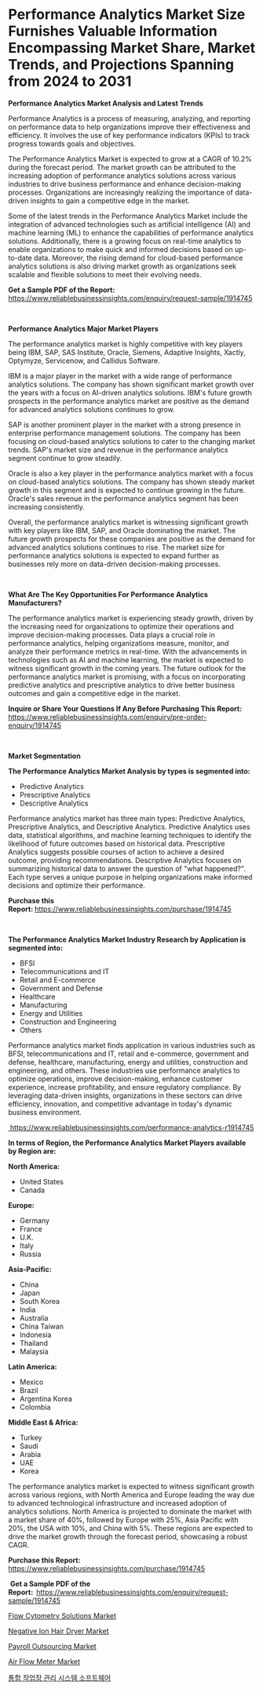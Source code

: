 <p><h1>Performance Analytics Market Size Furnishes Valuable Information Encompassing Market Share, Market Trends, and Projections Spanning from 2024 to 2031</h1></p><p><strong>Performance Analytics Market Analysis and Latest Trends</strong></p>
<p><p>Performance Analytics is a process of measuring, analyzing, and reporting on performance data to help organizations improve their effectiveness and efficiency. It involves the use of key performance indicators (KPIs) to track progress towards goals and objectives.</p><p>The Performance Analytics Market is expected to grow at a CAGR of 10.2% during the forecast period. The market growth can be attributed to the increasing adoption of performance analytics solutions across various industries to drive business performance and enhance decision-making processes. Organizations are increasingly realizing the importance of data-driven insights to gain a competitive edge in the market.</p><p>Some of the latest trends in the Performance Analytics Market include the integration of advanced technologies such as artificial intelligence (AI) and machine learning (ML) to enhance the capabilities of performance analytics solutions. Additionally, there is a growing focus on real-time analytics to enable organizations to make quick and informed decisions based on up-to-date data. Moreover, the rising demand for cloud-based performance analytics solutions is also driving market growth as organizations seek scalable and flexible solutions to meet their evolving needs.</p></p>
<p><strong>Get a Sample PDF of the Report:&nbsp;</strong> <a href="https://www.reliablebusinessinsights.com/enquiry/request-sample/1914745">https://www.reliablebusinessinsights.com/enquiry/request-sample/1914745</a></p>
<p>&nbsp;</p>
<p><strong>Performance Analytics Major Market Players</strong></p>
<p><p>The performance analytics market is highly competitive with key players being IBM, SAP, SAS Institute, Oracle, Siemens, Adaptive Insights, Xactly, Optymyze, Servicenow, and Callidus Software. </p><p>IBM is a major player in the market with a wide range of performance analytics solutions. The company has shown significant market growth over the years with a focus on AI-driven analytics solutions. IBM's future growth prospects in the performance analytics market are positive as the demand for advanced analytics solutions continues to grow.</p><p>SAP is another prominent player in the market with a strong presence in enterprise performance management solutions. The company has been focusing on cloud-based analytics solutions to cater to the changing market trends. SAP's market size and revenue in the performance analytics segment continue to grow steadily.</p><p>Oracle is also a key player in the performance analytics market with a focus on cloud-based analytics solutions. The company has shown steady market growth in this segment and is expected to continue growing in the future. Oracle's sales revenue in the performance analytics segment has been increasing consistently.</p><p>Overall, the performance analytics market is witnessing significant growth with key players like IBM, SAP, and Oracle dominating the market. The future growth prospects for these companies are positive as the demand for advanced analytics solutions continues to rise. The market size for performance analytics solutions is expected to expand further as businesses rely more on data-driven decision-making processes.</p></p>
<p>&nbsp;</p>
<p><strong>What Are The Key Opportunities For Performance Analytics Manufacturers?</strong></p>
<p><p>The performance analytics market is experiencing steady growth, driven by the increasing need for organizations to optimize their operations and improve decision-making processes. Data plays a crucial role in performance analytics, helping organizations measure, monitor, and analyze their performance metrics in real-time. With the advancements in technologies such as AI and machine learning, the market is expected to witness significant growth in the coming years. The future outlook for the performance analytics market is promising, with a focus on incorporating predictive analytics and prescriptive analytics to drive better business outcomes and gain a competitive edge in the market.</p></p>
<p><strong>Inquire or Share Your Questions If Any Before Purchasing This Report:</strong> <a href="https://www.reliablebusinessinsights.com/enquiry/pre-order-enquiry/1914745">https://www.reliablebusinessinsights.com/enquiry/pre-order-enquiry/1914745</a></p>
<p>&nbsp;</p>
<p><strong>Market Segmentation</strong></p>
<p><strong>The Performance Analytics Market Analysis by types is segmented into:</strong></p>
<p><ul><li>Predictive Analytics</li><li>Prescriptive Analytics</li><li>Descriptive Analytics</li></ul></p>
<p><p>Performance analytics market has three main types: Predictive Analytics, Prescriptive Analytics, and Descriptive Analytics. Predictive Analytics uses data, statistical algorithms, and machine learning techniques to identify the likelihood of future outcomes based on historical data. Prescriptive Analytics suggests possible courses of action to achieve a desired outcome, providing recommendations. Descriptive Analytics focuses on summarizing historical data to answer the question of "what happened?". Each type serves a unique purpose in helping organizations make informed decisions and optimize their performance.</p></p>
<p><strong>Purchase this Report:&nbsp;</strong><a href="https://www.reliablebusinessinsights.com/purchase/1914745">https://www.reliablebusinessinsights.com/purchase/1914745</a></p>
<p>&nbsp;</p>
<p><strong>The Performance Analytics Market Industry Research by Application is segmented into:</strong></p>
<p><ul><li>BFSI</li><li>Telecommunications and IT</li><li>Retail and E-commerce</li><li>Government and Defense</li><li>Healthcare</li><li>Manufacturing</li><li>Energy and Utilities</li><li>Construction and Engineering</li><li>Others</li></ul></p>
<p><p>Performance analytics market finds application in various industries such as BFSI, telecommunications and IT, retail and e-commerce, government and defense, healthcare, manufacturing, energy and utilities, construction and engineering, and others. These industries use performance analytics to optimize operations, improve decision-making, enhance customer experience, increase profitability, and ensure regulatory compliance. By leveraging data-driven insights, organizations in these sectors can drive efficiency, innovation, and competitive advantage in today's dynamic business environment.</p></p>
<p><a href="https://www.reliablebusinessinsights.com/performance-analytics-r1914745">&nbsp;https://www.reliablebusinessinsights.com/performance-analytics-r1914745</a></p>
<p><strong>In terms of Region, the Performance Analytics Market Players available by Region are:</strong></p>
<p>
    <p> <strong> North America: </strong>
        <ul>
            <li>United States</li>
            <li>Canada</li>
        </ul>
        </p> 
    <p> <strong> Europe: </strong>
        <ul>
            <li>Germany</li>
            <li>France</li>
            <li>U.K.</li>
            <li>Italy</li>
            <li>Russia</li>
        </ul>
        </p> 
    <p> <strong> Asia-Pacific: </strong>
        <ul>
            <li>China</li>
            <li>Japan</li>
            <li>South Korea</li>
            <li>India</li>
            <li>Australia</li>
            <li>China Taiwan</li>
            <li>Indonesia</li>
            <li>Thailand</li>
            <li>Malaysia</li>
        </ul>
        </p> 
    <p> <strong> Latin America: </strong>
        <ul>
            <li>Mexico</li>
            <li>Brazil</li>
            <li>Argentina Korea</li>
            <li>Colombia</li>
        </ul>
        </p> 
    <p> <strong> Middle East & Africa: </strong>
        <ul>
            <li>Turkey</li>
            <li>Saudi</li>
            <li>Arabia</li>
            <li>UAE</li>
            <li>Korea</li>
        </ul>
    </p>
    </p>
<p><p>The performance analytics market is expected to witness significant growth across various regions, with North America and Europe leading the way due to advanced technological infrastructure and increased adoption of analytics solutions. North America is projected to dominate the market with a market share of 40%, followed by Europe with 25%, Asia Pacific with 20%, the USA with 10%, and China with 5%. These regions are expected to drive the market growth through the forecast period, showcasing a robust CAGR.</p></p>
<p><strong>Purchase this Report: </strong><a href="https://www.reliablebusinessinsights.com/purchase/1914745">https://www.reliablebusinessinsights.com/purchase/1914745</a></p>
<p>&nbsp;<strong>Get a Sample PDF of the Report:&nbsp;&nbsp;</strong><a href="https://www.reliablebusinessinsights.com/enquiry/request-sample/1914745">https://www.reliablebusinessinsights.com/enquiry/request-sample/1914745</a></p>
<p><strong></strong></p>
<p><p><a href="https://github.com/JosephMorgnlvXXff/Market-Research-Report-List-1/blob/main/flow-cytometry-solutions-market.md">Flow Cytometry Solutions Market</a></p><p><a href="https://medium.com/@richard.james09789/insights-into-the-negative-ion-hair-dryer-market-size-which-is-expanding-with-a-6-8-3fcde55b3b7a">Negative Ion Hair Dryer Market</a></p><p><a href="https://www.linkedin.com/pulse/global-payroll-outsourcing-industry-research-report-competitive-twh1e">Payroll Outsourcing Market</a></p><p><a href="https://medium.com/@rebecca.smith5467/air-flow-meter-market-size-growth-and-industry-analysis-by-market-segmentation-and-regional-aa13f4263c3b">Air Flow Meter Market</a></p><p><a href="https://medium.com/@mujgankortalih/%ED%86%B5%ED%95%A9-%EC%9B%8C%ED%81%AC%ED%94%8C%EB%A0%88%EC%9D%B4%EC%8A%A4-%EA%B4%80%EB%A6%AC-%EC%8B%9C%EC%8A%A4%ED%85%9C-%EC%86%8C%ED%94%84%ED%8A%B8%EC%9B%A8%EC%96%B4-%EC%8B%9C%EC%9E%A5-%EA%B8%80%EB%A1%9C%EB%B2%8C-%EC%8B%9C%EC%9E%A5-%EC%A0%90%EC%9C%A0%EC%9C%A8-%EB%B0%8F-%EC%88%9C%EC%9C%84-%EC%A0%84%EC%B2%B4-%ED%8C%90%EB%A7%A4-%EB%B0%8F-%EC%88%98%EC%9A%94-%EC%98%88%EC%B8%A1-2024-2031-ad1700e4d3cc">통합 작업장 관리 시스템 소프트웨어</a></p></p>
